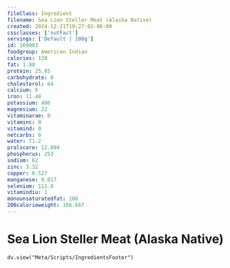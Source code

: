 ```yaml
---
fileClass: Ingredient
filename: Sea Lion Steller Meat (Alaska Native)
created: 2024-12-21T19:27:02-06:00
cssclasses: ['nutFact']
servings: ['Default | 100g']
id: 169003
foodgroup: American Indian
calories: 120
fat: 1.88
protein: 25.85
carbohydrate: 0
cholesterol: 64
calcium: 6
iron: 11.48
potassium: 406
magnesium: 22
vitaminarae: 0
vitaminc: 0
vitamind: 0
netcarbs: 0
water: 71.2
pralscore: 12.804
phosphorus: 253
sodium: 62
zinc: 3.32
copper: 0.527
manganese: 0.017
selenium: 111.8
vitamindiu: 1
monounsaturatedfat: 100
200calorieweight: 166.667
---
```


# Sea Lion Steller Meat (Alaska Native)

```dataviewjs
dv.view("Meta/Scripts/IngredientsFooter")
```